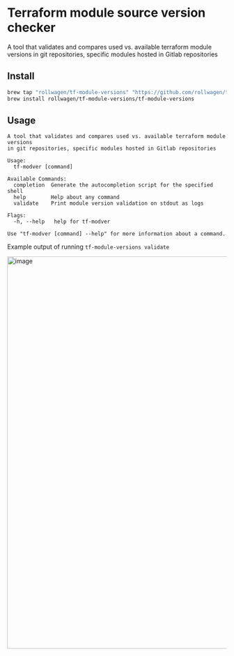 # Terraform module source version checker

A tool that validates and compares used vs. available terraform module versions
in git repositories, specific modules hosted in Gitlab repositories

## Install

```sh
brew tap "rollwagen/tf-module-versions" "https://github.com/rollwagen/tf-module-versions"
brew install rollwagen/tf-module-versions/tf-module-versions
```

## Usage

```text
A tool that validates and compares used vs. available terraform module versions
in git repositories, specific modules hosted in Gitlab repositories

Usage:
  tf-modver [command]

Available Commands:
  completion  Generate the autocompletion script for the specified shell
  help        Help about any command
  validate    Print module version validation on stdout as logs

Flags:
  -h, --help   help for tf-modver

Use "tf-modver [command] --help" for more information about a command.
```

Example output of running `tf-module-versions validate`

<img width="901" alt="image" src="https://user-images.githubusercontent.com/7364201/179170042-5649e5f1-dc31-4e00-9a4d-8e4c7c5773df.png">

